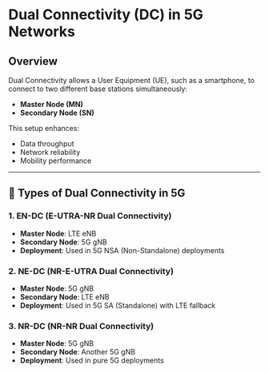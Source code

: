 # Dual Connectivity (DC) in 5G Networks

## Overview

Dual Connectivity allows a User Equipment (UE), such as a smartphone, to connect to two different base stations simultaneously:

- **Master Node (MN)**
- **Secondary Node (SN)**

This setup enhances:

- Data throughput
- Network reliability
- Mobility performance

---

## 🧱 Types of Dual Connectivity in 5G

### 1. EN-DC (E-UTRA-NR Dual Connectivity)
- **Master Node**: LTE eNB
- **Secondary Node**: 5G gNB
- **Deployment**: Used in 5G NSA (Non-Standalone) deployments

### 2. NE-DC (NR-E-UTRA Dual Connectivity)
- **Master Node**: 5G gNB
- **Secondary Node**: LTE eNB
- **Deployment**: Used in 5G SA (Standalone) with LTE fallback

### 3. NR-DC (NR-NR Dual Connectivity)
- **Master Node**: 5G gNB
- **Secondary Node**: Another 5G gNB
- **Deployment**: Used in pure 5G deployments

